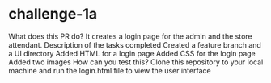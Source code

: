 # challenge-1a
What does this PR do? It creates a login page for the admin and the store attendant.  Description of the tasks completed      Created a feature branch and a UI directory     Added HTML for a login page     Added CSS for the login page     Added two images  How can you test this? Clone this repository to your local machine and run the login.html file to view the user interface
